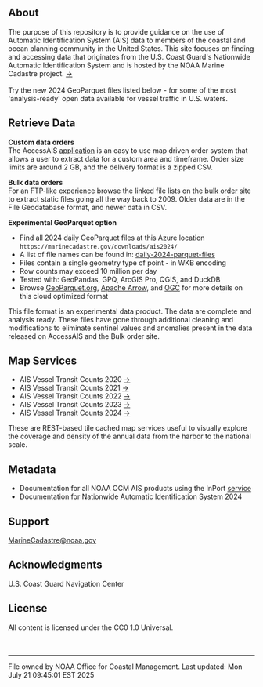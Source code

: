 ## About  
The purpose of this repository is to provide guidance on the use of Automatic Identification System (AIS) data to members of the coastal and ocean planning community in the United States. This site focuses on finding and accessing data that originates from the U.S. Coast Guard's Nationwide Automatic Identification System and is hosted by the NOAA Marine Cadastre project. [->](http://marinecadastre.gov/)  
<br>
Try the new 2024 GeoParquet files listed below - for some of the most 'analysis-ready' open data available for vessel traffic in U.S. waters.

## Retrieve Data

**Custom data orders**  
The AccessAIS [application](https://marinecadastre.gov/accessais/) is an easy to use map driven order system that allows a user to extract data for a custom area and timeframe. Order size limits are around 2 GB, and the delivery format is a zipped CSV.

**Bulk data orders**  
For an FTP-like experience browse the linked file lists on the [bulk order](https://hub.marinecadastre.gov/pages/vesseltraffic) site to extract static files going all the way back to 2009. Older data are in the File Geodatabase format, and newer data in CSV.

**Experimental GeoParquet option**
- Find all 2024 daily GeoParquet files at this Azure location 
```https://marinecadastre.gov/downloads/ais2024/```
- A list of file names can be found in: [daily-2024-parquet-files](data/daily-2024-parquet-files.md)
- Files contain a single geometry type of point - in WKB encoding
- Row counts may exceed 10 million per day
- Tested with: GeoPandas, GPQ, ArcGIS Pro, QGIS, and DuckDB
- Browse [GeoParquet.org](https://geoparquet.org), [Apache Arrow](https://arrow.apache.org/), and [OGC](https://github.com/opengeospatial/geoparquet) for more details on this cloud optimized format

This file format is an experimental data product. The data are complete and analysis ready. These files have gone through additional cleaning and modifications to eliminate sentinel values and anomalies present in the data released on AccessAIS and the Bulk order site.

## Map Services

- AIS Vessel Transit Counts 2020 [->](https://coast.noaa.gov/arcgis/rest/services/MarineCadastre/AISVesselTransitCounts2020/MapServer) 
- AIS Vessel Transit Counts 2021 [->](https://coast.noaa.gov/arcgis/rest/services/MarineCadastre/AISVesselTransitCounts2021/MapServer)
- AIS Vessel Transit Counts 2022 [->](https://coast.noaa.gov/arcgis/rest/services/MarineCadastre/AISVesselTransitCounts2022/MapServer)
- AIS Vessel Transit Counts 2023 [->](https://coast.noaa.gov/arcgis/rest/services/MarineCadastre/AISVesselTransitCounts2023/MapServer)
- AIS Vessel Transit Counts 2024 [->](https://coast.noaa.gov/arcgis/rest/services/MarineCadastre/AISVesselTransitCounts2024/MapServer)

These are REST-based tile cached map services useful to visually explore the coverage and density of the annual data from the harbor to the national scale.

## Metadata
- Documentation for all NOAA OCM AIS products using the InPort [service](https://www.fisheries.noaa.gov/inport/item/55360)
- Documentation for Nationwide Automatic Identification System [2024](https://www.fisheries.noaa.gov/inport/item/73064)

## Support
MarineCadastre@noaa.gov

## Acknowledgments
U.S. Coast Guard Navigation Center

## License 
All content is licensed under the CC0 1.0 Universal.  
<br>
<br>
___
File owned by NOAA Office for Coastal Management. Last updated: Mon July 21 09:45:01 EST 2025